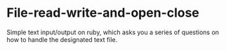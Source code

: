 # File-read-write-and-open-close
Simple text input/output on ruby, which asks you a series of questions on how to handle the designated text file. 
